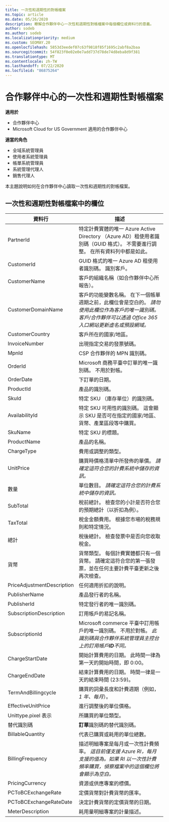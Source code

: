 ```yaml
---
title: 一次性和週期性的對帳檔案
ms.topic: article
ms.date: 05/26/2020
description: 瞭解合作夥伴中心一次性和週期性對帳檔案中每個欄位或資料行的意義。
author: sodeb
ms.author: sodeb
ms.localizationpriority: medium
ms.custom: SEOMAY.20
ms.openlocfilehash: 5853d3eedef07c63f9818f85f1695c2abf8a2baa
ms.sourcegitcommit: 54f823f0e02e0e7add737d78de74d8eba8d9f381
ms.translationtype: MT
ms.contentlocale: zh-TW
ms.lasthandoff: 07/22/2020
ms.locfileid: "86875264"
---
```

# <a name="one-time-and-recurring-reconciliation-files-in-partner-center"></a>合作夥伴中心的一次性和週期性對帳檔案

**適用於**

- 合作夥伴中心
- Microsoft Cloud for US Government 適用的合作夥伴中心

**適當的角色**

- 全域系統管理員
- 使用者系統管理員
- 帳單系統管理員
- 系統管理代理人
- 銷售代理人

本主題說明如何在合作夥伴中心讀取一次性和週期性的對帳檔案。

## <a name="fields-in-one-time-and-recurring-reconciliation-files"></a>一次性和週期性對帳檔案中的欄位

| 資料行 | 描述 |
| ------ | ----------- |
| PartnerId | 特定計費實體的唯一 Azure Active Directory （Azure AD）租使用者識別碼（GUID 格式）。 不需要進行調整。 在所有資料列中都是如此。 |
| CustomerId | GUID 格式的唯一 Azure AD 租使用者識別碼。 識別客戶。 |
| CustomerName | 客戶的組織名稱（如合作夥伴中心所報告）。 |
| CustomerDomainName | 客戶的功能變數名稱。 在下一個帳單週期之前，此欄位會是空白的。 *請勿使用此欄位作為客戶的唯一識別碼。客戶/合作夥伴可以透過 Office 365 入口網站更新虛名或預設網域。* |
| CustomerCountry | 客戶所在的國家/地區。 |
| InvoiceNumber | 出現指定交易的發票號碼。 |
| MpnId | CSP 合作夥伴的 MPN 識別碼。 |
| OrderId | Microsoft 商務平臺中訂單的唯一識別碼。 不用於對帳。 |
| OrderDate | 下訂單的日期。 |
| ProductId | 產品的識別碼。 |
| SkuId | 特定 SKU （庫存單位）的識別碼。 |
| AvailabilityId | 特定 SKU 可用性的識別碼。 這會顯示 SKU 是否可在指定的國家/地區、貨幣、產業區段等中購買。 |
| SkuName | 特定 SKU 的標題。 |
| ProductName | 產品的名稱。 |
| ChargeType | 費用或調整的類型。 |
| UnitPrice | 購買時價格清單中所發佈的單價。 *請確定這符合您的計費系統中儲存的資訊。* |
| 數量 | 單位數目。 *請確定這符合您的計費系統中儲存的資訊。* |
| SubTotal | 稅前總計。 檢查您的小計是否符合您的預期總計（以折扣為例）。 |
| TaxTotal | 稅金金額費用。 根據您市場的稅務規則和特定情況。 |
| 總計 | 稅後總計。 檢查發票中是否向您收取稅金。 |
| 貨幣 | 貨幣類型。 每個計費實體都只有一個貨幣。 請確定這符合您的第一張發票，並在任何主要計費平臺更新之後再次檢查。 |
| PriceAdjustmentDescription | 任何適用折扣的說明。 |
| PublisherName | 產品發行者的名稱。
| PublisherId | 特定發行者的唯一識別碼。 |
| SubscriptionDescription | 訂用帳戶的易記名稱。 |
| SubscriptionId | Microsoft commerce 平臺中訂用帳戶的唯一識別碼。 不用於對帳。 *此識別碼與合作夥伴系統管理員主控台上的訂用帳戶**ID**不同。* |
| ChargeStartDate | 開始計算費用的日期。 此時間一律為第一天的開始時間，即 0:00。 |
| ChargeEndDate | 結束計算費用的日期。 時間一律是一天的結束時間 (23:59)。 |
| TermAndBillingcycle | 購買的詞彙長度和計費週期（例如， *1 年、每月*）。 |
| EffectiveUnitPrice | 進行調整後的單位價格。 |
| Unittype.pixel 表示 | 所購買的單位類型。 |
| 替代識別碼 | **訂單**識別碼的替代識別碼。 |
| BillableQuantity | 代表已購買或耗用的單位總數。 |
| BillingFrequency | 描述明細專案是每月或一次性計費頻率。 *這目前僅支援 Azure RI，每月支援的值為。如果 RI 以一次性計費頻率購買，偵察檔案中的這個欄位將會顯示為空白。* |
| PricingCurrency | 資源或供應專案的標價。 |
| PCToBCExchangeRate | 定價貨幣對計費貨幣的匯率。 |
| PCToBCExchangeRateDate | 決定計費貨幣的定價貨幣的日期。 |
| MeterDescription | 耗用量明細專案的計量描述。 |
